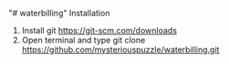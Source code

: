 "# waterbilling"
Installation

1. Install git https://git-scm.com/downloads
2. Open terminal and type git clone https://github.com/mysteriouspuzzle/waterbilling.git
